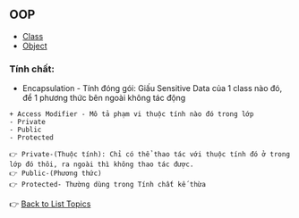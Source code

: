 ## OOP
- [Class](./class/README.md) </br>
- [Object](./objject/README.md) </br>

### Tính chất:
- Encapsulation - Tính đóng gói: Giấu Sensitive Data của 1 class nào đó, để 1 phương thức bên ngoài không tác động  </br>
```
+ Access Modifier - Mô tả phạm vi thuộc tính nào đó trong lớp
- Private 
- Public 
- Protected
```
```
👉 Private-(Thuộc tính): Chỉ có thể thao tác với thuộc tính đó ở trong lớp đó thôi, ra ngoài thì không thao tác được. 
👉 Public-(Phương thức)
👉 Protected- Thường dùng trong Tính chất kế thừa
```
👉 [Back to List Topics](../LISTTOPIC.md)